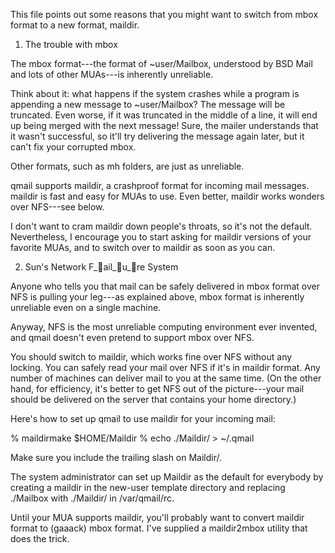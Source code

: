 This file points out some reasons that you might want to switch from
mbox format to a new format, maildir.


1. The trouble with mbox

The mbox format---the format of ~user/Mailbox, understood by BSD Mail
and lots of other MUAs---is inherently unreliable.

Think about it: what happens if the system crashes while a program is
appending a new message to ~user/Mailbox? The message will be truncated.
Even worse, if it was truncated in the middle of a line, it will end up
being merged with the next message! Sure, the mailer understands that it
wasn't successful, so it'll try delivering the message again later, but
it can't fix your corrupted mbox.

Other formats, such as mh folders, are just as unreliable.

qmail supports maildir, a crashproof format for incoming mail messages.
maildir is fast and easy for MUAs to use. Even better, maildir works
wonders over NFS---see below.

I don't want to cram maildir down people's throats, so it's not the
default. Nevertheless, I encourage you to start asking for maildir
versions of your favorite MUAs, and to switch over to maildir as soon as
you can.


2. Sun's Network F_ail_u_re System

Anyone who tells you that mail can be safely delivered in mbox format
over NFS is pulling your leg---as explained above, mbox format is
inherently unreliable even on a single machine.

Anyway, NFS is the most unreliable computing environment ever invented,
and qmail doesn't even pretend to support mbox over NFS.

You should switch to maildir, which works fine over NFS without any
locking. You can safely read your mail over NFS if it's in maildir
format. Any number of machines can deliver mail to you at the same time.
(On the other hand, for efficiency, it's better to get NFS out of the
picture---your mail should be delivered on the server that contains your
home directory.)

Here's how to set up qmail to use maildir for your incoming mail:

   % maildirmake $HOME/Maildir
   % echo ./Maildir/ > ~/.qmail

Make sure you include the trailing slash on Maildir/.

The system administrator can set up Maildir as the default for everybody
by creating a maildir in the new-user template directory and replacing
./Mailbox with ./Maildir/ in /var/qmail/rc.

Until your MUA supports maildir, you'll probably want to convert maildir
format to (gaaack) mbox format. I've supplied a maildir2mbox utility
that does the trick.

